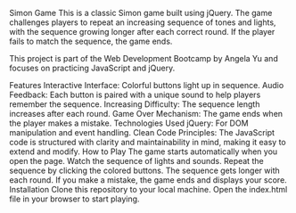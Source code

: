 Simon Game
This is a classic Simon game built using jQuery. The game challenges players to repeat an increasing sequence of tones and lights, with the sequence growing longer after each correct round. If the player fails to match the sequence, the game ends.

This project is part of the Web Development Bootcamp by Angela Yu and focuses on practicing JavaScript and jQuery.

Features
Interactive Interface: Colorful buttons light up in sequence.
Audio Feedback: Each button is paired with a unique sound to help players remember the sequence.
Increasing Difficulty: The sequence length increases after each round.
Game Over Mechanism: The game ends when the player makes a mistake.
Technologies Used
jQuery: For DOM manipulation and event handling.
Clean Code Principles: The JavaScript code is structured with clarity and maintainability in mind, making it easy to extend and modify.
How to Play
The game starts automatically when you open the page.
Watch the sequence of lights and sounds.
Repeat the sequence by clicking the colored buttons.
The sequence gets longer with each round.
If you make a mistake, the game ends and displays your score.
Installation
Clone this repository to your local machine.
Open the index.html file in your browser to start playing.
